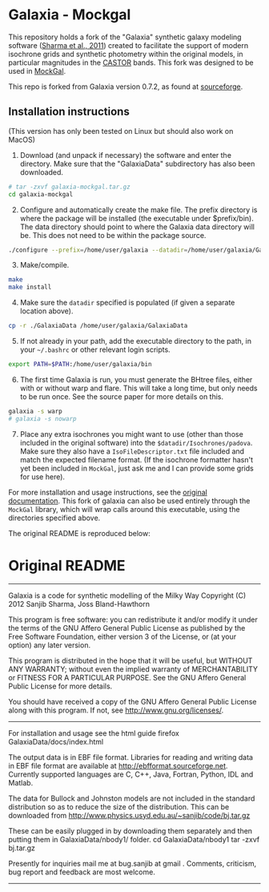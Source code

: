 # Galaxia - Mockgal

This repository holds a fork of the "Galaxia" synthetic galaxy modeling software
([Sharma et al., 2011](https://ui.adsabs.harvard.edu/abs/2011ApJ...730....3S))
created to facilitate the support of modern isochrone grids and
synthetic photometry within the original models, in particular magnitudes in
the [CASTOR](https://www.castormission.org) bands.
This fork was designed to be used in
[MockGal](https://github.com/nmdickson/MockGal).

This repo is forked from Galaxia version 0.7.2, as found
at [sourceforge](https://galaxia.sourceforge.net).

## Installation instructions

(This version has only been tested on Linux but should also work on MacOS)

1. Download (and unpack if necessary) the software and enter the directory.
Make sure that the "GalaxiaData" subdirectory has also been downloaded.
```bash
# tar -zxvf galaxia-mockgal.tar.gz
cd galaxia-mockgal
```

2. Configure and automatically create the make file. The prefix directory is
where the package will be installed (the executable under $prefix/bin). The
data directory should point to where the Galaxia data directory will be. This
does not need to be within the package source.
```bash
./configure --prefix=/home/user/galaxia --datadir=/home/user/galaxia/GalaxiaData
```

3. Make/compile.
```bash
make
make install
```

4. Make sure the `datadir` specified is populated (if given a separate location
above).
```bash
cp -r ./GalaxiaData /home/user/galaxia/GalaxiaData
```

5. If not already in your path, add the executable directory to the path, in
your `~/.bashrc` or other relevant login scripts.
```bash
export PATH=$PATH:/home/user/galaxia/bin
```

6. The first time Galaxia is run, you must generate the BHtree files, either
with or without warp and flare. This will take a long time, but only needs to
be run once. See the source paper for more details on this.
```bash
galaxia -s warp
# galaxia -s nowarp
```

7. Place any extra isochrones you might want to use (other than those included
in the original software) into the `$datadir/Isochrones/padova`. Make sure they
also have a `IsoFileDescriptor.txt` file included and match the expected
filename format.
(If the isochrone formatter hasn't yet been included in `MockGal`, just ask me
and I can provide some grids for use here).

For more installation and usage instructions, see the
[original documentation](https://galaxia.sourceforge.net/Galaxia3pub.html).
This fork of galaxia can also be used entirely through the `MockGal` library,
which will wrap calls around this executable, using the directories specified
above.


The original README is reproduced below:

# Original README

--------------------------------------------------------------

Galaxia is a code for synthetic modelling of the Milky Way
Copyright (C) 2012  Sanjib Sharma, Joss Bland-Hawthorn

This program is free software: you can redistribute it and/or modify
it under the terms of the GNU Affero General Public License as
published by the Free Software Foundation, either version 3 of the
License, or (at your option) any later version.

This program is distributed in the hope that it will be useful,
but WITHOUT ANY WARRANTY; without even the implied warranty of
MERCHANTABILITY or FITNESS FOR A PARTICULAR PURPOSE.  See the
GNU Affero General Public License for more details.

You should have received a copy of the GNU Affero General Public License
along with this program.  If not, see <http://www.gnu.org/licenses/>.

--------------------------------------------------------------

For installation and usage see the html guide 
firefox GalaxiaData/docs/index.html

The output data is in EBF file format.
Libraries for reading and writing data in EBF file format 
are available at http://ebfformat.sourceforge.net.  
Currently supported languages are
C, C++, Java, Fortran, Python, IDL and Matlab. 

The data for Bullock and Johnston models 
are not included in the standard distribution so as to 
reduce the size of the distribution. 
This can be downloaded from 
http://www.physics.usyd.edu.au/~sanjib/code/bj.tar.gz

These can be easily plugged in by downloading them separately and 
then putting them in GalaxiaData/nbody1/ folder. 
cd GalaxiaData/nbody1
tar -zxvf bj.tar.gz 

Presently for inquiries mail me at bug.sanjib at gmail .
Comments, criticism, bug report and feedback are most welcome. 

--------------------------------------------------------------

